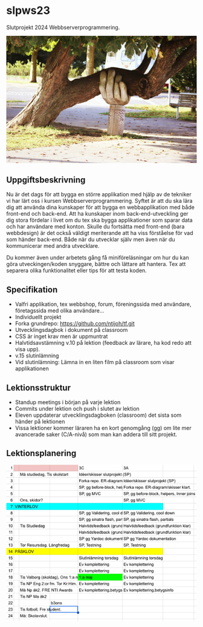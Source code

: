 # slpws23
Slutprojekt 2024 Webbserverprogrammering.

![betterworld](betterworld.jpg)

##  Uppgiftsbeskrivning

Nu är det dags för att bygga en större applikation med hjälp av de tekniker vi har lärt oss i kursen Webbserverprogrammering. Syftet är att du ska lära dig att använda dina kunskaper för att bygga en webbapplikation med både front-end och back-end. Att ha kunskaper inom back-end-utveckling ger dig stora fördelar i livet om du tex ska bygga applikationer som sparar data och har användare med konton. Skulle du fortsätta med front-end (bara webbdesign) är det också väldigt meriterande att ha viss förståelse för vad som händer back-end. Både när du utvecklar själv men även när du kommunicerar med andra utvecklare.

Du kommer även under arbetets gång få miniföreläsningar om hur du kan göra utveckingen/koden snyggare, bättre och lättare att hantera. Tex att separera olika funktionalitet eller tips för att testa koden. 

##  Specifikation
- Valfri applikation, tex webbshop, forum, föreningssida med användare, företagssida med olika användare...
- Individuellt projekt
- Forka grundrepo: https://github.com/ntijoh/tf.git
- Utvecklingsdagbok i dokument på classroom
- CSS är inget krav men är uppmuntrat
- Halvtidsavstämning v.10 på lektion (feedback av lärare, ha kod redo att visa upp). 
- v.15 slutinlämning
- Vid slutinlämning: Lämna in en liten film på classroom som visar applikationen 

## Lektionsstruktur
- Standup meetings i början på varje lektion
- Commits under lektion och push i slutet av lektion
- Eleven uppdaterar utvecklingsdagboken (classroom) det sista som händer på lektionen
- Vissa lektioner kommer läraren ha en kort genomgång (gg) om lite mer avancerade saker (C/A-nivå) som man kan addera till sitt projekt.

## Lektionsplanering

![tid](tid.png)



